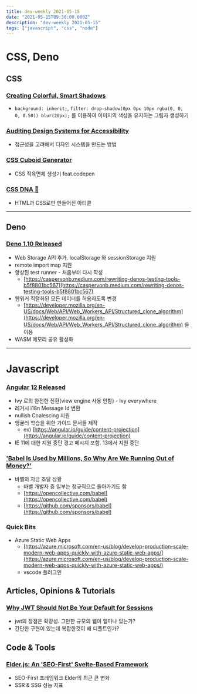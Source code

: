 ```yaml
---
title: dev-weekly 2021-05-15
date: "2021-05-15T09:30:00.000Z"
description: "dev-weekly 2021-05-15"
tags: ["javascript", "css", "node"]
---
```


# CSS, Deno

## CSS

### **[Creating Colorful, Smart Shadows](https://www.kirupa.com/html5/creating_colorful_smart_shadows.htm)**

- `background: inherit;`, `filter: drop-shadow(0px 0px 10px rgba(0, 0, 0, 0.50)) blur(20px);` 를 이용하여 이미지의 색상을 유지하는 그림자 생성하기

### **[Auditing Design Systems for Accessibility](https://www.deque.com/blog/auditing-design-systems-for-accessibility)**

- 접근성을 고려해서 디자인 시스템을 만드는 방법

### **[CSS Cuboid Generator](https://codepen.io/jh3y/pen/MWJdqBo)**

- CSS 직육면체 생성기 feat.codepen

### **[CSS DNA 🧬](https://codepen.io/shadow-scientist/pen/eYgPjxX)**

- HTML과 CSS로만 만들어진 아티클

---

## Deno

### **[Deno 1.10 Released](https://deno.com/blog/v1.10)**

- Web Storage API 추가. localStorage 와 sessionStorage 지원
- remote import map 지원
- 향상된 test runner - 처음부터 다시 작성
    - [https://caspervonb.medium.com/rewriting-denos-testing-tools-b5f8801bc567](https://caspervonb.medium.com/rewriting-denos-testing-tools-b5f8801bc567)
- 웹워커 직렬화된 모든 데이터를 허용하도록 변경
    - [https://developer.mozilla.org/en-US/docs/Web/API/Web_Workers_API/Structured_clone_algorithm](https://developer.mozilla.org/en-US/docs/Web/API/Web_Workers_API/Structured_clone_algorithm) 을 이용
- WASM 메모리 공유 활성화

---

# Javascript

### **[Angular 12 Released](https://blog.angular.io/angular-v12-is-now-available-32ed51fbfd49)**

- Ivy 로의 완전한 전환(view engine 사용 안함) - Ivy everywhere
- 레거시 i18n Message Id 변환
- nullish Coalescing 지원
- 앵귤러 학습을 위한 가이드 문서들 제작
    - ex) [https://angular.io/guide/content-projection](https://angular.io/guide/content-projection)
- IE 11에 대한 지원 중단 경고 메시지 포함. 13에서 지원 중단

### **['Babel Is Used by Millions, So Why Are We Running Out of Money?'](https://babeljs.io/blog/2021/05/10/funding-update.html)**

- 바벨의 자금 조달 상황
    - 바벨 개발자 중 일부는 정규직으로 돌아가기도 함
    - [https://opencollective.com/babel](https://opencollective.com/babel)
    - [https://github.com/sponsors/babel](https://github.com/sponsors/babel)

### **Quick Bits**

- Azure Static Web Apps
    - [https://azure.microsoft.com/en-us/blog/develop-production-scale-modern-web-apps-quickly-with-azure-static-web-apps/](https://azure.microsoft.com/en-us/blog/develop-production-scale-modern-web-apps-quickly-with-azure-static-web-apps/)
    - vscode 플러그인

## Articles, Opinions & Tutorials

### **[Why JWT Should Not Be Your Default for Sessions](https://evertpot.com/jwt-is-a-bad-default/)**

- jwt의 장점은 확장성. 그만한 규모의 웹이 얼마나 있는가?
- 간단한 구현이 있는데 복잡한것이 왜 디폴트인가?

## Code & Tools

### **[Elder.js: An 'SEO-First' Svelte-Based Framework](https://elderguide.com/tech/elderjs/)**

- SEO-First 프레임워크 Elder의 최근 큰 변화
- SSR & SSG 성능 지표